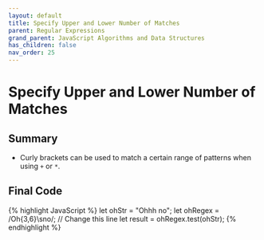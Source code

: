 ```yaml
---
layout: default
title: Specify Upper and Lower Number of Matches
parent: Regular Expressions
grand_parent: JavaScript Algorithms and Data Structures
has_children: false
nav_order: 25
---
```

# Specify Upper and Lower Number of Matches
## Summary
- Curly brackets can be used to match a certain range of patterns when using `+` or `*`.

## Final Code

{% highlight JavaScript %}
let ohStr = "Ohhh no";
let ohRegex = /Oh{3,6}\sno/; // Change this line
let result = ohRegex.test(ohStr);
{% endhighlight %}